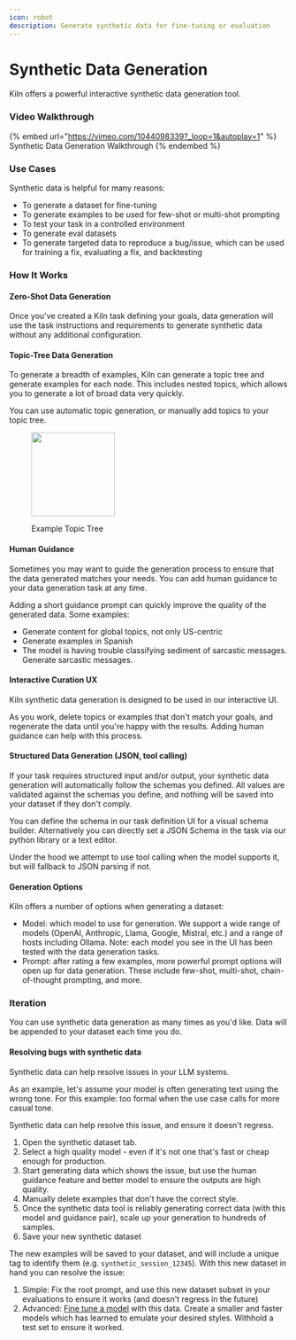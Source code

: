 ```yaml
---
icon: robot
description: Generate synthetic data for fine-tuning or evaluation
---
```


# Synthetic Data Generation

Kiln offers a powerful interactive synthetic data generation tool.

### Video Walkthrough

{% embed url="https://vimeo.com/1044098339?_loop=1&autoplay=1" %}
Synthetic Data Generation Walkthrough
{% endembed %}

### Use Cases

Synthetic data is helpful for many reasons:

* To generate a dataset for fine-tuning
* To generate examples to be used for few-shot or multi-shot prompting
* To test your task in a controlled environment
* To generate eval datasets
* To generate targeted data to reproduce a bug/issue, which can be used for training a fix, evaluating a fix, and backtesting

### How It Works

#### Zero-Shot Data Generation

Once you've created a Kiln task defining your goals, data generation will use the task instructions and requirements to generate synthetic data without any additional configuration.

#### Topic-Tree Data Generation

To generate a breadth of examples, Kiln can generate a topic tree and generate examples for each node. This includes nested topics, which allows you to generate a lot of broad data very quickly.

You can use automatic topic generation, or manually add topics to your topic tree.

<figure><img src="../.gitbook/assets/Screenshot 2025-01-05 at 12.06.43 PM.png" alt="" width="151"><figcaption><p>Example Topic Tree</p></figcaption></figure>

#### Human Guidance

Sometimes you may want to guide the generation process to ensure that the data generated matches your needs. You can add human guidance to your data generation task at any time.

Adding a short guidance prompt can quickly improve the quality of the generated data. Some examples:

* Generate content for global topics, not only US-centric
* Generate examples in Spanish
* The model is having trouble classifying sediment of sarcastic messages. Generate sarcastic messages.

#### Interactive Curation UX

Kiln synthetic data generation is designed to be used in our interactive UI.

As you work, delete topics or examples that don't match your goals, and regenerate the data until you're happy with the results. Adding human guidance can help with this process.

#### Structured Data Generation (JSON, tool calling)

If your task requires structured input and/or output, your synthetic data generation will automatically follow the schemas you defined. All values are validated against the schemas you define, and nothing will be saved into your dataset if they don't comply.

You can define the schema in our task definition UI for a visual schema builder. Alternatively you can directly set a JSON Schema in the task via our python library or a text editor.

Under the hood we attempt to use tool calling when the model supports it, but will fallback to JSON parsing if not.

#### Generation Options

Kiln offers a number of options when generating a dataset:

* Model: which model to use for generation. We support a wide range of models (OpenAI, Anthropic, Llama, Google, Mistral, etc.) and a range of hosts including Ollama. Note: each model you see in the UI has been tested with the data generation tasks.
* Prompt: after rating a few examples, more powerful prompt options will open up for data generation. These include few-shot, multi-shot, chain-of-thought prompting, and more.

### Iteration

You can use synthetic data generation as many times as you'd like. Data will be appended to your dataset each time you do.

#### Resolving bugs with synthetic data

Synthetic data can help resolve issues in your LLM systems.

As an example, let's assume your model is often generating text using the wrong tone. For this example: too formal when the use case calls for more casual tone.

Synthetic data can help resolve this issue, and ensure it doesn't regress.

1. Open the synthetic dataset tab.
2. Select a high quality model - even if it's not one that's fast or cheap enough for production.
3. Start generating data which shows the issue, but use the human guidance feature and better model to ensure the outputs are high quality.
4. Manually delete examples that don't have the correct style.
5. Once the synthetic data tool is reliably generating correct data (with this model and guidance pair), scale up your generation to hundreds of samples.
6. Save your new synthetic dataset

The new examples will be saved to your dataset, and will include a unique tag to identify them (e.g. `synthetic_session_12345`). With this new dataset in hand you can resolve the issue:

1. Simple: Fix the root prompt, and use this new dataset subset in your evaluations to ensure it works (and doesn't regress in the future)
2. Advanced: [Fine tune a model](fine-tuning-guide.md) with this data. Create a smaller and faster models which has learned to emulate your desired styles. Withhold a test set to ensure it worked.
